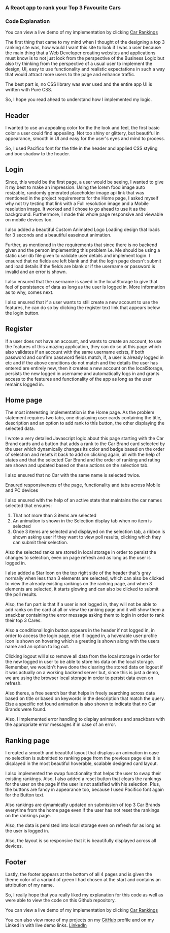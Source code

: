 ### A React app to rank your Top 3 Favourite Cars

### Code Explanation

You can view a live demo of my implementation by clicking [Car Rankings](https://carrankings-syedfarajuddin.netlify.app/) 

The first thing that came to my mind when I thought of the designing a top 3 ranking site was, how would I want this site to look if I was a user because the main thing that a Web Developer creating websites and applications must know is to not just look from the perspective of the Business Logic but also try thinking from the perspective of a usual user to implement the design, UI, easy to use functionality and realistic expectations in such a way that would attract more users to the page and enhance traffic.

The best part is, no CSS library was ever used and the entire app UI is written with Pure CSS.

So, I hope you read ahead to understand how I implemented my logic.

## Header

I wanted to use an appealing color for the the look and feel, the first basic color a user could find appealing. Not too shiny or glittery, but beautiful in appearance, smooth in UI and easy for the user's eyes and mind to process.

So, I used Pacifico font for the title in the header and applied CSS styling and box shadow to the header.

## Login

Since, this would be the first page, a user would be seeing, I wanted to give it my best to make an impression. Using the lorem food image auto resizable, randomly generated placeholder image api link that was mentioned in the project requirements for the Home page, I asked myself why not try testing that link with a Full resolution image and a Mobile resolution image. It worked and I chose to go ahead to use it as the background. Furthermore, I made this whole page responsive and viewable on mobile devices too.

I also added a beautiful Custom Animated Logo Loading design that loads for 3 seconds and a beautiful easeinout animation.

Further, as mentioned in the requirements that since there is no backend given and the person implementing this problem i.e. Me should be using a static user db file given to validate user details and implement login. I ensured that no fields are left blank and that the login page doesn't submit and load details if the fields are blank or if the username or password is invalid and an error is shown.

I also ensured that the username is saved in the localStorage to give that feel of persistance of data as long as the user is logged in. More information as to why, comes next.

I also ensured that if a user wants to still create a new account to use the features, he can do so by clicking the register text link that appears below the login button.

## Register

If a user does not have an account, and wants to create an account, to use the features of this amazing application, they can do so at this page which also validates if an account with the same username exists, if both password and confirm password fields match, if, a user is already logged in etc and if the above conditions do not match and the details the user has entered are entirely new, then it creates a new account on the localStorage, persists the new logged in username and automatically logs in and grants access to the features and functionality of the app as long as the user remains logged in.

## Home page

The most interesting implementation is the Home page. As the problem statement requires two tabs, one displaying user cards containing the title, description and an option to add rank to this button, the other displaying the selected data.

I wrote a very detailed Javascript logic about this page starting with the Car Brand cards and a button that adds a rank to the Car Brand card selected by the user which dynamically changes its color and badge based on the order of selection and resets it back to add on clicking again, all with the help of states and that the selected Car Brand and the order of ranking and rating are shown and updated based on these actions on the selection tab.

I also ensured that no Car with the same name is selected twice.

Ensured responsiveness of the page, functionality and tabs across Mobile and PC devices

I also ensured with the help of an active state that maintains the car names selected that ensures:

1. That not more than 3 items are selected
2. An animation is shown in the Selection display tab when no item is selected
3. Once 3 items are selected and displayed on the selection tab, a ribbon is shown asking user if they want to view poll results, clicking which they can submit their selection.

Also the selected ranks are stored in local storage in order to persist the changes to selection, even on page refresh and as long as the user is logged in.

I also added a Star Icon on the top right side of the header that's gray normally when less than 3 elements are selected, which can also be clicked to view the already existing rankings on the ranking page, and when 3 elements are selected, it starts glowing and can also be clicked to submit the poll results.

Also, the fun part is that if a user is not logged in, they will not be able to add ranks on the card at all or view the ranking page and it will show them a snackbar containing the error message asking them to login in order to rank their top 3 Cares.

Also a conditional login button appears in the header if not logged in, in order to access the login page, else if logged in, a hoverable user profile icon is shown on hovering which a greeting is shown along with the users name and an option to log out.

Clicking logout will also remove all data from the local storage in order for the new logged in user to be able to store his data on the local storage. Remember, we wouldn't have done the clearing the stored data on logout if it was actually on a working backend server but, since this is just a demo, we are using the browser local storage in order to persist data even on refresh.

Also theres, a free search bar that helps in freely searching across data based on title or based on keywords in the description that match the query. Else a specific not found animation is also shown to indicate that no Car Brands were found.

Also, I implemented error handling to display animations and snackbars with the appropriate error messages if in case of an error.

## Ranking page


I created a smooth and beautiful layout that displays an animation in case no selection is submitted to ranking page from the previous page else it is displayed in the most beautiful hoverable, scalable designed card layout.

I also implemented the swap functionality that helps the user to swap their existing rankings. Also, I also added a reset button that clears the rankings for the user on the page if the user is not satisfied with his selection. Plus, the buttons are fancy in appearance too, because I used Pacifico font again for the Button text.

Also rankings are dynamically updated on submission of top 3 Car Brands everytime from the home page even if the user has not reset the rankings on the rankings page.

Also, the data is persisted into local storage even on refresh for as long as the user is logged in.

Also, the layout is so responsive that it is beautifully displayed across all devices.

## Footer

Lastly, the footer appears at the bottom of all 4 pages and is given the theme color of a variant of green I had chosen at the start and contains an attribution of my name.

So, I really hope that you really liked my explanation for this code as well as were able to view the code on this Github repository.

You can view a live demo of my implementation by clicking [Car Rankings](https://carrankings-syedfarajuddin.netlify.app/) 

You can also view more of my projects on my [GitHub](https://github.com/SyedFarajuddin/) profile and on my Linked in with live demo links.
[LinkedIn](https://www.linkedin.com/in/syedfarajuddin/)
